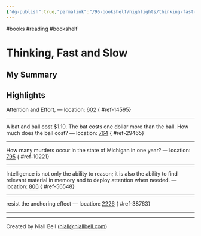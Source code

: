 ```yaml
---
{"dg-publish":true,"permalink":"/95-bookshelf/highlights/thinking-fast-and-slow-by-daniel-kahneman/","hide":true,"noteIcon":"","created":"2024-10-30T06:24:17.919-07:00","updated":"2024-10-30T06:46:15.971-07:00"}
---
```


#books #reading #bookshelf

# Thinking, Fast and Slow
## My Summary


## Highlights

Attention and Effort, — location: [602]()
{ #ref-14595}


---
A bat and ball cost $1.10. The bat costs one dollar more than the ball. How much does the ball cost? — location: [764]()
{ #ref-29465}


---
How many murders occur in the state of Michigan in one year? — location: [795]()
{ #ref-10221}


---
Intelligence is not only the ability to reason; it is also the ability to find relevant material in memory and to deploy attention when needed. — location: [806]()
{ #ref-56548}


---
resist the anchoring effect — location: [2226]()
{ #ref-38763}


---


---
Created by Niall Bell (niall@niallbell.com)
